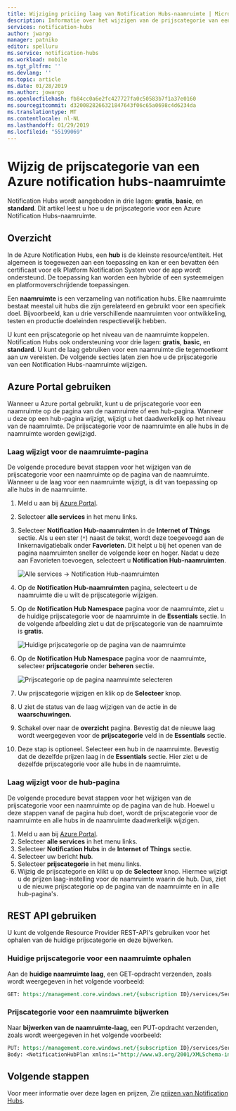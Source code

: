 ```yaml
---
title: Wijziging priciing laag van Notification Hubs-naamruimte | Microsoft Docs
description: Informatie over het wijzigen van de prijscategorie van een Azure Notification Hubs-naamruimte.
services: notification-hubs
author: jwargo
manager: patniko
editor: spelluru
ms.service: notification-hubs
ms.workload: mobile
ms.tgt_pltfrm: ''
ms.devlang: ''
ms.topic: article
ms.date: 01/28/2019
ms.author: jowargo
ms.openlocfilehash: fb84cc0a6e2fc427727fa0c50583b7f1a37e0160
ms.sourcegitcommit: d3200828266321847643f06c65a0698c4d6234da
ms.translationtype: MT
ms.contentlocale: nl-NL
ms.lasthandoff: 01/29/2019
ms.locfileid: "55199069"
---
```

# <a name="change-pricing-tier-of-an-azure-notification-hubs-namespace"></a>Wijzig de prijscategorie van een Azure notification hubs-naamruimte
Notification Hubs wordt aangeboden in drie lagen: **gratis**, **basic**, en **standard**. Dit artikel leest u hoe u de prijscategorie voor een Azure Notification Hubs-naamruimte. 

## <a name="overview"></a>Overzicht
In de Azure Notification Hubs, een **hub** is de kleinste resource/entiteit. Het algemeen is toegewezen aan een toepassing en kan er een bevatten één certificaat voor elk Platform Notification System voor de app wordt ondersteund. De toepassing kan worden een hybride of een systeemeigen en platformoverschrijdende toepassingen.

Een **naamruimte** is een verzameling van notification hubs. Elke naamruimte bestaat meestal uit hubs die zijn gerelateerd en gebruikt voor een specifiek doel. Bijvoorbeeld, kan u drie verschillende naamruimten voor ontwikkeling, testen en productie doeleinden respectievelijk hebben. 

U kunt een prijscategorie op het niveau van de naamruimte koppelen. Notification Hubs ook ondersteuning voor drie lagen: **gratis**, **basic**, en **standard**. U kunt de laag gebruiken voor een naamruimte die tegemoetkomt aan uw vereisten. De volgende secties laten zien hoe u de prijscategorie van een Notification Hubs-naamruimte wijzigen. 

## <a name="use-azure-portal"></a>Azure Portal gebruiken 
Wanneer u Azure portal gebruikt, kunt u de prijscategorie voor een naamruimte op de pagina van de naamruimte of een hub-pagina.  Wanneer u deze op een hub-pagina wijzigt, wijzigt u het daadwerkelijk op het niveau van de naamruimte. De prijscategorie voor de naamruimte en alle hubs in de naamruimte worden gewijzigd. 

### <a name="change-tier-on-the-namespace-page"></a>Laag wijzigt voor de naamruimte-pagina
De volgende procedure bevat stappen voor het wijzigen van de prijscategorie voor een naamruimte op de pagina van de naamruimte. Wanneer u de laag voor een naamruimte wijzigt, is dit van toepassing op alle hubs in de naamruimte.

1. Meld u aan bij [Azure Portal](https://portal.azure.com).
2. Selecteer **alle services** in het menu links. 
3. Selecteer **Notification Hub-naamruimten** in de **Internet of Things** sectie. Als u een ster (`*`) naast de tekst, wordt deze toegevoegd aan de linkernavigatiebalk onder **Favorieten**. Dit helpt u bij het openen van de pagina naamruimten sneller de volgende keer en hoger. Nadat u deze aan Favorieten toevoegen, selecteert u **Notification Hub-naamruimten**. 

    ![Alle services -> Notification Hub-naamruimten](./media/change-pricing-tier/all-services-nhub.png)
1. Op de **Notification Hub-naamruimten** pagina, selecteert u de naamruimte die u wilt de prijscategorie wijzigen. 
2. Op de **Notification Hub Namespace** pagina voor de naamruimte, ziet u de huidige prijscategorie voor de naamruimte in de **Essentials** sectie. In de volgende afbeelding ziet u dat de prijscategorie van de naamruimte is **gratis**. 

    ![Huidige prijscategorie op de pagina van de naamruimte](./media/change-pricing-tier/pricing-tier-before.png)
1. Op de **Notification Hub Namespace** pagina voor de naamruimte, selecteer **prijscategorie** onder **beheren** sectie. 

    ![Prijscategorie op de pagina naamruimte selecteren](./media/change-pricing-tier/namespace-select-pricing-menu.png)
6. Uw prijscategorie wijzigen en klik op de **Selecteer** knop.    
7. U ziet de status van de laag wijzigen van de actie in de **waarschuwingen**. 
8. Schakel over naar de **overzicht** pagina. Bevestig dat de nieuwe laag wordt weergegeven voor de **prijscategorie** veld in de **Essentials** sectie.     
1. Deze stap is optioneel. Selecteer een hub in de naamruimte. Bevestig dat de dezelfde prijzen laag in de **Essentials** sectie. Hier ziet u de dezelfde prijscategorie voor alle hubs in de naamruimte. 

### <a name="change-tier-on-the-hub-page"></a>Laag wijzigt voor de hub-pagina
De volgende procedure bevat stappen voor het wijzigen van de prijscategorie voor een naamruimte op de pagina van de hub. Hoewel u deze stappen vanaf de pagina hub doet, wordt de prijscategorie voor de naamruimte en alle hubs in de naamruimte daadwerkelijk wijzigen. 

1. Meld u aan bij [Azure Portal](https://portal.azure.com).
2. Selecteer **alle services** in het menu links.
3. Selecteer **Notification Hubs** in de **Internet of Things** sectie. 
4. Selecteer uw bericht **hub**. 
5. Selecteer **prijscategorie** in het menu links. 
6. Wijzig de prijscategorie en klikt u op de **Selecteer** knop. Hiermee wijzigt u de prijzen laag-instelling voor de naamruimte waarin de hub. Dus, ziet u de nieuwe prijscategorie op de pagina van de naamruimte en in alle hub-pagina's. 

## <a name="use-rest-api"></a>REST API gebruiken
U kunt de volgende Resource Provider REST-API's gebruiken voor het ophalen van de huidige prijscategorie en deze bijwerken. 

### <a name="get-current-pricing-tier-for-a-namespace"></a>Huidige prijscategorie voor een naamruimte ophalen
Aan de **huidige naamruimte laag**, een GET-opdracht verzenden, zoals wordt weergegeven in het volgende voorbeeld: 

```REST
GET: https://management.core.windows.net/{subscription ID}/services/ServiceBus/Namespaces/{namespace name}/notificationhubplan
```

### <a name="update-pricing-tier-for-a-namespace"></a>Prijscategorie voor een naamruimte bijwerken
Naar **bijwerken van de naamruimte-laag**, een PUT-opdracht verzenden, zoals wordt weergegeven in het volgende voorbeeld: 

```REST
PUT: https://management.core.windows.net/{subscription ID}/services/ServiceBus/Namespaces/{namespace name}/notificationhubplan
Body: <NotificationHubPlan xmlns:i="http://www.w3.org/2001/XMLSchema-instance" xmlns="http://schemas.microsoft.com/netservices/2010/10/servicebus/connect"><SKU>Standard</SKU></NotificationHubPlan>
```



## <a name="next-steps"></a>Volgende stappen
Voor meer informatie over deze lagen en prijzen, Zie [prijzen van Notification Hubs](https://azure.microsoft.com/pricing/details/notification-hubs/).
